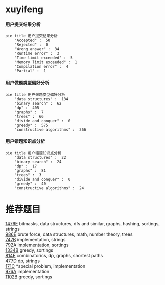 # xuyifeng

<!-- tabs:start -->



#### **用户提交结果分析**

```mermaid
pie title 用户提交结果分析
    "Accepted" :  50
    "Rejected" :  0
    "Wrong answer" :  34
    "Runtime error" :  3
    "Time limit exceeded" :  5
    "Memory limit exceeded" :  1
    "Compilation error" :  4
    "Partial" :  1
```

#### **用户做题类型偏好分析**

```mermaid
pie title 用户做题类型偏好分析
    "data structures" :  134
    "binary search" :  62
    "dp" :  405
    "graphs" :  7
    "trees" :  66
    "divide and conquer" :  0
    "greedy" :  575
    "constructive algorithms" :  366
```
#### **用户错题知识点分析**

```mermaid
pie title 用户错题知识点分析
    "data structures" :  22
    "binary search" :  24
    "dp" :  17
    "graphs" :  81
    "trees" :  3
    "divide and conquer" :  0
    "greedy" :  40
    "constructive algorithms" :  24
```



<!-- tabs:end -->
# 推荐题目
[1476E](https://codeforces.com/contest/1476/problem/E)		bitmasks,
                        data structures,
                        dfs and similar,
                        graphs,
                        hashing,
                        sortings,
                        strings		  
[986E](https://codeforces.com/contest/986/problem/E)		brute force,
                        data structures,
                        math,
                        number theory,
                        trees		  
[747B](https://codeforces.com/contest/747/problem/B)		implementation,
                        strings		  
[792A](https://codeforces.com/contest/792/problem/A)		implementation,
                        sortings		  
[1334B](https://codeforces.com/contest/1334/problem/B)		greedy,
                        sortings		  
[814E](https://codeforces.com/contest/814/problem/E)		combinatorics,
                        dp,
                        graphs,
                        shortest paths		  
[477D](https://codeforces.com/contest/477/problem/D)		dp,
                        strings		  
[171C](https://codeforces.com/contest/171/problem/C)		*special problem,
                        implementation		  
[976A](https://codeforces.com/contest/976/problem/A)		implementation		  
[1102B](https://codeforces.com/contest/1102/problem/B)		greedy,
                        sortings		  
